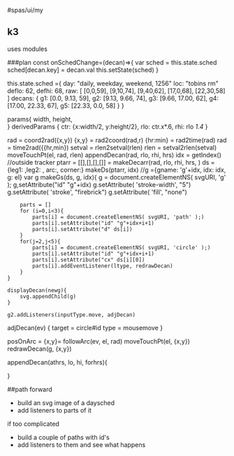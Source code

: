 #spas/ui/my

## k3
uses modules

###plan
const onSchedChange=(decan)=>{
    var sched = this.state.sched
    sched[decan.key] = decan.val
    this.setState(sched)
}

this.state.sched ={
    day: "daily, weekday, weekend, 1256"
    loc: "tobins rm"
    deflo: 62,
    defhi: 68,
    raw: [
        [0,0,59],
        [9,10,74],
        [9,40,62],
        [17,0,68],
        [22,30,58]
    ]
    decans: {
        g1: [0.0, 9.13, 59],
        g2: [9.13, 9.66, 74],
        g3: [9.66, 17.00, 62],
        g4: [17.00, 22.33, 67],
        g5: [22.33, 0.0, 58]
    }
} 

<sb-timer sched={schedarr} schedChange={onSchedChange}/>

params{
    width,
    height,    
}
derivedParams {
    ctr: {x:width/2, y:height/2},
    rlo: ctr.x*.6,
    rhi: rlo *1.4*
}

rad = coord2rad({x,y})
{x,y} = rad2coord(rad,r)
{hr:min} = rad2time(rad)
rad = time2rad({{hr,min})
setval = rlen2setval(rlen)
rlen = setval2rlen(setval)
moveTouchPt(el, rad, rlen)
appendDecan(rad, rlo, rhi, hrs)
    idx = getIndex()  //outside tracker
    ptarr = [[],[],[],[]] = makeDecarr(rad, rlo, rhi, hrs, )
    ds = {leg1: ,leg2: , arc:, corner:} makeDs(ptarr, idx)
    //g ={gname: 'g'+idx, idx: idx, g: el}
    var g
    makeGs(ds, g, idx){
        g = document.createElementNS( svgURI, 'g' );
        g,setAttribute("id" "g"+idx) 
        g.setAttribute( 'stroke-width', "5")
        g.setAttribute( 'stroke', "firebrick")
        g.setAttribute( 'fill', "none")

        parts = []
        for (i=0,i<3){
            parts[i] = document.createElementNS( svgURI, 'path' );)
            parts[i].setAttribute("id" "g"+idx+i+1)
            parts[i].setAttribute("d" ds[i])
        }
        for(j=2,j<5){
            parts[i] = document.createElementNS( svgURI, 'circle' );)
            parts[i].setAttribute("id" "g"+idx+i+1)
            parts[i].setAttribute("cx" ds[i][0])
            parts[i].addEventListener(ltype, redrawDecan)
        }
    }

    displayDecan(newg){
        svg.appendChild(g)
    }
    
    g2.addListeners(inputType.move, adjDecan)
adjDecan(ev) {
   target = circle#id 
   type = mousemove
}

posOnArc = {x,y}= followArc(ev, el, rad)
moveTouchPt(el, {x,y})
redrawDecan(g, {x,y})

appendDecan(athrs, lo, hi, forhrs){
    
}




##path forward

* build an svg image of a daysched
* add listeners to parts of it

if too complicated

* build a couple of paths with id's
* add listeners to them and see what happens
